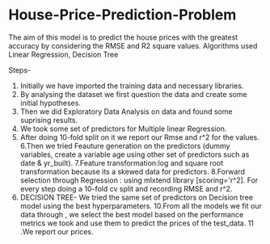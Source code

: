 # House-Price-Prediction-Problem
The aim of this model is to predict the house prices with the greatest accuracy by considering the RMSE and R2 square values.
Algorithms used Linear Regression, Decision Tree

Steps-
1. Initially we have imported the training data and necessary libraries.
2. By analysing the dataset we first question the data and create some initial hypotheses.
3. Then we did Exploratory Data Analysis on data and found some suprising results.
4. We took some set of predictors for Multiple linear Regression.
5. After doing 10-fold split on it we report our Rmse and r^2 for the values.
6.Then we tried Feauture generation on the predictors (dummy variables, create a variable age using other set of predictors such as date & yr_built).
7.Feature transformation:log and square root transformation because its a skewed data for predictors.
8.Forward selection through Regression : using mlxtend library [scoring='r^2]. For every step doing a 10-fold cv split and recording RMSE and r^2.
9. DECISION TREE- We tried the same set of predictors on Decision tree model using the best hyperparameters.
10.From all the models we fit our data through , we select the best model based on the performance metrics we took and use them to predict the prices of the test_data.
11 .We report our prices.
